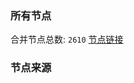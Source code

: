 ### 所有节点
合并节点总数: `2610`
[节点链接](https://raw.githubusercontent.com/rzhy1/11/master/sub/sub_merge_base64.txt)

### 节点来源